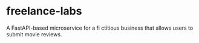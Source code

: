 # freelance-labs
A FastAPI-based microservice for a fi ctitious business that allows users to submit movie reviews.
